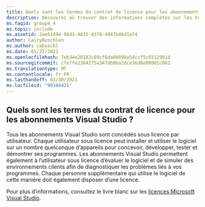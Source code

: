```yaml
---
title: Quels sont les termes du contrat de licence pour les abonnements Visual Studio ?
description: Découvrez où trouver des informations complètes sur les termes du contrat de licence Visual Studio
ms.faqid: group4_4
ms.topic: include
ms.assetid: 2ae51494-98d3-4835-8378-4847b46d1a74
author: CaityBuschlen
ms.author: cabuschl
ms.date: 01/27/2021
ms.openlocfilehash: 7eb34e20182c89cf6da80899a54ccf5c6512991d
ms.sourcegitcommit: cfeffe2364275a347db0ba2dce36d8e80001c081
ms.translationtype: MT
ms.contentlocale: fr-FR
ms.lasthandoff: 01/30/2021
ms.locfileid: "99104421"
---
```

## <a name="what-are-the-licensing-terms-for-visual-studio-subscriptions"></a>Quels sont les termes du contrat de licence pour les abonnements Visual Studio ? 

Tous les abonnements Visual Studio sont concédés sous licence par utilisateur.  Chaque utilisateur sous licence peut installer et utiliser le logiciel sur un nombre quelconque d’appareils pour concevoir, développer, tester et démontrer ses programmes.  Les abonnements Visual Studio permettent également à l’utilisateur sous licence d’évaluer le logiciel et de simuler des environnements clients afin de diagnostiquer les problèmes liés à vos programmes.  Chaque personne supplémentaire qui utilise le logiciel de cette manière doit également disposer d’une licence. 

Pour plus d’informations, consultez le livre blanc sur les [licences Microsoft Visual Studio](https://aka.ms/vslicensing). 